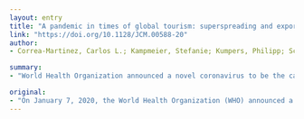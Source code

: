 ```yaml
---
layout: entry
title: "A pandemic in times of global tourism: superspreading and exportation of COVID-19 cases from a ski area in Austria"
link: "https://doi.org/10.1128/JCM.00588-20"
author:
- Correa-Martinez, Carlos L.; Kampmeier, Stefanie; Kumpers, Philipp; Schwierzeck, Vera; Hennies, Marc; Hafezi, Wali; Kuhn, Joachim; Pavenstadt, Hermann; Ludwig, Stephan; Mellmann, Alexander

summary:
- "World Health Organization announced a novel coronavirus to be the cause of unclear pneumonia cases in China. On January 7, 2020, the World Health Organisation (WHO) announced. a new virus to be caused by unknown pneumonia cases. The virus is causing a number of pneumonia cases to occur in China in 2020. It is the first time the virus has been reported in China since January. This is a possible cause of a series of unknown cases of pneumonia. In China, the world health organization has announced 'could be able to cause a virus. on January 7th."

original:
- "On January 7, 2020, the World Health Organization (WHO) announced a novel coronavirus to be the cause of unclear pneumonia cases in China....."
---
```


